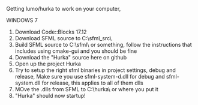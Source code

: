 
Getting lumo/hurka to work on your computer,

WINDOWS 7

1. Download Code::Blocks 17.12
2. Download SFML source to C:\sfml_src\
3. Build SFML source to C:\sfml\ or something, follow the instructions that includes using cmake-gui and you should be fine
4. Download the "Hurka" source here on github
5. Open up the project Hurka
6. Try to setup the right sfml binaries in project settings, debug and release,
   Make sure you use sfml-system-d.dll for debug and sfml-system.dll for release, this applies to all of them dlls
7. MOve the .dlls from SFML to C:\hurka\ or where you put it
8. "Hurka" should now startup!

